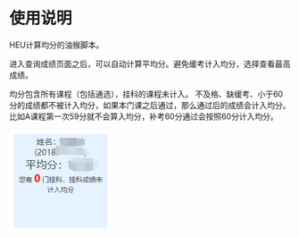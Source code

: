 # 使用说明

HEU计算均分的油猴脚本。

进入查询成绩页面之后，可以自动计算平均分。避免缓考计入均分，选择查看最高成绩。

均分包含所有课程（包括通选），挂科的课程未计入。
不及格、缺缓考、小于60分的成绩都不被计入均分，如果本门课之后通过，那么通过后的成绩会计入均分。比如A课程第一次59分就不会算入均分，补考60分通过会按照60分计入均分。

![脚本图片](脚本图片.png)

